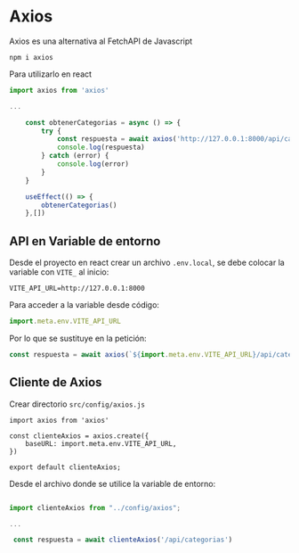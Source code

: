 # Axios

Axios es una alternativa al FetchAPI de Javascript

```npm i axios```


Para utilizarlo en react

```js
import axios from 'axios'

...

    const obtenerCategorias = async () => {
        try {
            const respuesta = await axios('http://127.0.0.1:8000/api/categorias')
            console.log(respuesta)
        } catch (error) {
            console.log(error)
        }
    }

    useEffect(() => { 
        obtenerCategorias()
    },[])

```

## API en Variable de entorno

Desde el proyecto en react crear un archivo `.env.local`, se debe colocar la variable con `VITE_` al inicio:

```VITE_API_URL=http://127.0.0.1:8000```

Para acceder a la variable desde código:

```js
import.meta.env.VITE_API_URL
```
Por lo que se sustituye en la petición:

```js
const respuesta = await axios(`${import.meta.env.VITE_API_URL}/api/categorias`)
```

## Cliente de Axios

Crear directorio `src/config/axios.js`

```JS
import axios from 'axios'

const clienteAxios = axios.create({
    baseURL: import.meta.env.VITE_API_URL,
})

export default clienteAxios;
```

Desde el archivo donde se utilice la variable de entorno:

```jsx

import clienteAxios from "../config/axios";

...

 const respuesta = await clienteAxios('/api/categorias')
```